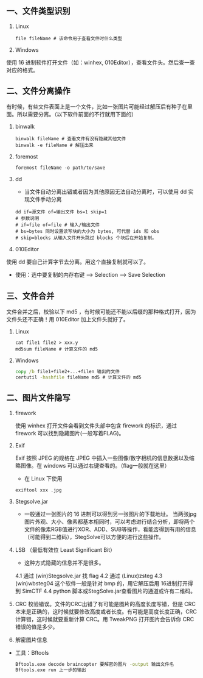 # 

## 一、文件类型识别

1. Linux

    ```shell
    file fileName # 该命令用于查看文件时什么类型
    ```

2. Windows

使用 16 进制软件打开文件（如：winhex, 010Editor），查看文件头。然后查一查对应的格式。

## 二、文件分离操作

有时候，有些文件表面上是一个文件，比如一张图片可能经过解压后有种子在里面。所以需要分离。（以下软件前面的不行就用下面的）

1. binwalk

    ```shell
    binwalk fileName # 查看文件有没有隐藏其他文件
    binwalk -e fileName # 解压出来
    ```

2. foremost

    ```shell
    foremost fileName -o path/to/save
    ```

3. dd

    * 当文件自动分离出错或者因为其他原因无法自动分离时，可以使用 dd 实现文件手动分离

    ```shell
    dd if=源文件 of=输出文件 bs=1 skip=1
    # 参数说明
    # if=file of=file # 输入/输出文件
    # bs=bytes 同时设置读写块的大小为 bytes, 可代替 ids 和 obs
    # skip=blocks 从输入文件开头跳过 blocks 个块后在开始复制。
    ```

4. 010Editor

使用 dd 要自己计算字节去分离。用这个直接复制就可以了。

* 使用：选中要复制的内存右键 --> Selection --> Save Selection

## 三、文件合并

文件合并之后，校验以下 md5 ，有时候可能还不能以后缀的那种格式打开，因为文件头还不正确！用 010Editor 加上文件头就好了。

1. Linux

    ```shell
    cat file1 file2 > xxx.y
    md5sum fileName # 计算文件的 md5
    ```

2. Windows

    ```cmd
    copy /b file1+file2+...+filen 输出的文件
    certutil -hashfile fileName md5 # 计算文件的 md5
    ```

## 二、图片文件隐写

1. firework

   使用 winhex 打开文件会看到文件头部中包含 firework 的标识，通过 firework 可以找到隐藏图片(一般写着FLAG)。

2. Exif

    Exif 按照 JPEG 的规格在 JPEG 中插入一些图像/数字相机的信息数据以及缩略图像。在 windows 可以通过右键查看的。（flag一般就在这里）

    * 在 Linux 下使用

    ```shell
    exiftool xxx .jpg
    ```

3. Stegsolve.jar

    * 一般通过一张图片的 16 进制可以得到另一张图片的下载地址。
    当两张jpg图片外观、大小、像素都基本相同时，可以考虑进行结合分析，即将两个文件的像素RGB值进行XOR、ADD、SUB等操作，看能否得到有用的信息（可能得到二维码），StegSolve可以方便的进行这些操作。

4. LSB （最低有效位 Least Significant Bit）

    * 这种方式隐藏的信息并不是很多。

    4.1 通过 (win)Stegsolve.jar 找 flag
    4.2 通过 (Linux)zsteg
    4.3 (win)wbsteg04
        这个软件一般是针对 bmp 的，用它解压后用 16进制打开得到 SimCTF
    4.4 python 脚本或StegSolve.jar查看图片的通道或许有二维码。

5. CRC 校验错误。文件的CRC出错了有可能是图片的高度长度写错，但是 CRC 本来是正确的，这时候就要修改高度或者长度。有可能是高度长度正确，CRC计算错，这时候就要重新计算 CRC。用 TweakPNG 打开图片会告诉你 CRC 错误的值是多少。

6. 解密图片信息

* 工具：Bftools
  
  ```cmd
  Bftools.exe decode braincopter 要解密的图片 -output 输出文件名
  Bftools.exe run 上一步的输出
  ```

